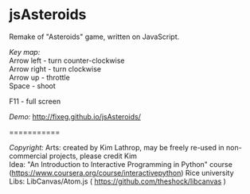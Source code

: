 jsAsteroids       
===========       
         
Remake of "Asteroids" game, written on JavaScript.       
      
*Key map:*         
Arrow left	- turn counter-clockwise      
Arrow right - turn clockwise     
Arrow up	- throttle    
Space		- shoot   
    
F11			- full screen   
     
*Demo:*
http://fixeg.github.io/jsAsteroids/    
     
===========     
    
*Copyright:*
Arts: created by Kim Lathrop, may be freely re-used in non-commercial projects, please credit Kim    
Idea: "An Introduction to Interactive Programming in Python" course (https://www.coursera.org/course/interactivepython) Rice university    
Libs: LibCanvas/Atom.js ( https://github.com/theshock/libcanvas )   
